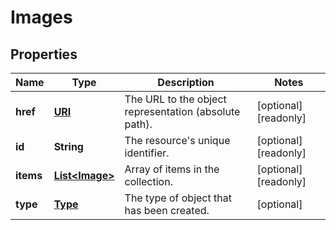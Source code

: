 

# Images

## Properties

| Name | Type | Description | Notes |
| ------------ | ------------- | ------------- | ------------- |
| **href** | [**URI**](URI.md) | The URL to the object representation (absolute path). |  [optional] [readonly] |
| **id** | **String** | The resource&#39;s unique identifier. |  [optional] [readonly] |
| **items** | [**List&lt;Image&gt;**](Image.md) | Array of items in the collection. |  [optional] [readonly] |
| **type** | [**Type**](Type.md) | The type of object that has been created. |  [optional] |


